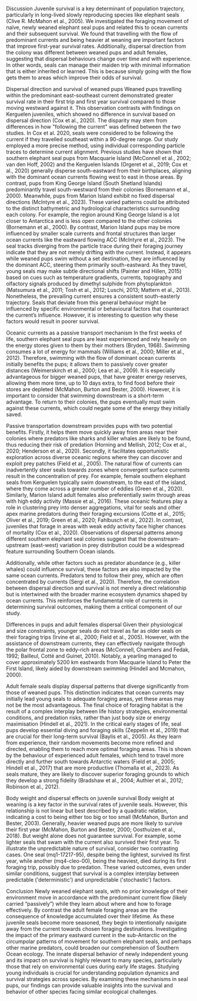 Discussion
Juvenile survival is a key determinant of population trajectory, particularly in long-lived slowly reproducing species like elephant seals (Clive R. McMahon et al., 2005). We investigated the foraging movement of naïve, newly weaned elephant seal pups and related this to ocean currents and their subsequent survival. We found that travelling with the flow of predominant currents and being heavier at weaning are important factors that improve first-year survival rates. Additionally, dispersal direction from the colony was different between weaned pups and adult females, suggesting that dispersal behaviours change over time and with experience. In other words, seals can manage their maiden trip with minimal information that is either inherited or learned. This is because simply going with the flow gets them to areas which improve their odds of survival. 

Dispersal direction and survival of weaned pups
Weaned pups travelling within the predominant east-southeast current demonstrated greater survival rate in their first trip and first year survival compared to those moving westward against it. This observation contrasts with findings on Kerguelen juveniles, which showed no difference in survival based on dispersal direction (Cox et al., 2020). The disparity may stem from differences in how "following the current" was defined between the two studies. In Cox et al. 2020, seals were considered to be following the current if they travelled southeast within a 90-degree range. Our study employed a more precise method, using individual corresponding particle traces to determine current alignment.
Previous studies have shown that southern elephant seal pups from Macquarie Island (McConnell et al., 2002; van den Hoff, 2002) and the Kerguelen Islands (Orgeret et al., 2019; Cox et al., 2020) generally disperse south-eastward from their birthplaces, aligning with the dominant ocean currents flowing west to east in those areas. By contrast, pups from King George Island (South Shetland Islands) predominantly travel south-westward from their colonies (Bornemann et al., 2000). Meanwhile, pups from Marion Island exhibit no fixed dispersal directions (McIntyre et al., 2023). These varied patterns could be attributed to the distinct bathymetric and hydrological characteristics surrounding each colony. For example, the region around King George Island is a lot closer to Antarctica and is less open compared to the other colonies (Bornemann et al., 2000). By contrast, Marion Island pups may be more influenced by smaller scale currents and frontal structures than larger ocean currents like the eastward flowing ACC (McIntyre et al., 2023). 
The seal tracks diverging from the particle trace during their foraging journey indicate that they are not merely drifting with the current. Instead, it appears while weaned pups swim without a set destination, they are influenced by the dominant ACC, steering them primarily south-eastward. As they travel, young seals may make subtle directional shifts (Painter and Hillen, 2015) based on cues such as temperature gradients, currents, topography and olfactory signals produced by dimethyl sulphide from phytoplankton (Matsumura et al., 2011; Tosh et al., 2012; Luschi, 2013; Mattern et al., 2013). Nonetheless, the prevailing current ensures a consistent south-easterly trajectory. Seals that deviate from this general behaviour might be influenced by specific environmental or behavioural factors that counteract the current’s influence. However, it is interesting to question why these factors would result in poorer survival. 

Oceanic currents as a passive transport mechanism 
In the first weeks of life, southern elephant seal pups are least experienced and rely heavily on the energy stores given to them by their mothers (Bryden, 1968). Swimming consumes a lot of energy for mammals (Williams et al., 2000; Miller et al., 2012). Therefore, swimming with the flow of dominant ocean currents initially benefits the pups; it allows them to passively cover greater distances (Weimerskirch et al., 2000; Lea et al., 2009). It is especially advantageous for bigger weaned pups, that have greater energy reserves, allowing them more time, up to 10 days extra, to find food before their stores are depleted (McMahon, Burton and Bester, 2000). However, it is important to consider that swimming downstream is a short-term advantage. To return to their colonies, the pups eventually must swim against these currents, which could negate some of the energy they initially saved.

Passive transportation downstream provides pups with two potential benefits. Firstly, it helps them move quickly away from areas near their colonies where predators like sharks and killer whales are likely to be found, thus reducing their risk of predation (Horning and Mellish, 2012; Cox et al., 2020; Henderson et al., 2020). Secondly, it facilitates opportunistic exploration across diverse oceanic regions where they can discover and exploit prey patches (Field et al., 2005). The natural flow of currents can inadvertently steer seals towards zones where convergent surface currents result in the concentration of prey. For example, female southern elephant seals from Kerguelen typically swim downstream, to the east of the island, where they come across a greater number of eddies (Green et al., 2020). Similarly, Marion Island adult females also preferentially swim through areas with high eddy activity (Massie et al., 2016). These oceanic features play a role in clustering prey into denser aggregations, vital for seals and other apex marine predators during their foraging excursions (Cotte et al., 2015; Oliver et al., 2019; Green et al., 2020; Fahlbusch et al., 2022). In contrast, juveniles that forage in areas with weak eddy activity face higher chances of mortality (Cox et al., 2020). Observations of dispersal patterns among different southern elephant seal colonies suggest that the downstream-upstream (east-west) variation in prey distribution could be a widespread feature surrounding Southern Ocean islands.

Additionally, while other factors such as predator abundance (e.g., killer whales) could influence survival, these factors are also impacted by the same ocean currents. Predators tend to follow their prey, which are often concentrated by currents (Sergi et al., 2020). Therefore, the correlation between dispersal direction and survival is not merely a direct relationship but is intertwined with the broader marine ecosystem dynamics shaped by ocean currents. This reinforces the fundamental role of currents in determining survival outcomes, making them a critical component of our study.

Differences in pups and adult females dispersal
Given their physiological and size constraints, younger seals do not travel as far as older seals on their foraging trips (Irvine et al., 2000; Field et al., 2005). However, with the assistance of downstream currents, they can effectively navigate through the polar frontal zone to eddy-rich areas (McConnell, Chambers and Fedak, 1992; Bailleul, Cotté and Guinet, 2010). Notably, a yearling managed to cover approximately 5200 km eastwards from Macquarie Island to Peter the First Island, likely aided by downstream swimming (Hindell and Mcmahon, 2000).

Adult female seals display dispersal patterns that diverge significantly from those of weaned pups. This distinction indicates that ocean currents may initially lead young seals to adequate foraging areas, yet these areas may not be the most advantageous. The final choice of foraging habitat is the result of a complex interplay between life history strategies, environmental conditions, and predation risks, rather than just body size or energy maximisation (Hindell et al., 2021). In the critical early stages of life, seal pups develop essential diving and foraging skills (Zeppelin et al., 2019) that are crucial for their long-term survival (Baylis et al., 2005). As they learn from experience, their random movements become more refined and directed, enabling them to reach more optimal foraging areas. This is shown by the behaviour of experienced adult females, which tend to travel more directly and further south towards Antarctic waters (Field et al., 2005; Hindell et al., 2017) that are more productive (Thomalla et al., 2023). As seals mature, they are likely to discover superior foraging grounds to which they develop a strong fidelity (Bradshaw et al., 2004; Authier et al., 2012; Robinson et al., 2012). 

Body weight and dispersal effects on juvenile survival
Body weight at weaning is a key factor in the survival rates of juvenile seals. However, this relationship is not linear but best described by a quadratic relation, indicating a cost to being either too big or too small (McMahon, Burton and Bester, 2003). Generally, heavier weaned pups are more likely to survive their first year (McMahon, Burton and Bester, 2000; Oosthuizen et al., 2018). But weight alone does not guarantee survival. For example, some lighter seals that swam with the current also survived their first year. To illustrate the unpredictable nature of survival, consider two contrasting cases. One seal (mq1-17217-95), despite being the lightest, survived its first year, while another (mq4-cleo-00), being the heaviest, died during its first foraging trip, possibly due to predation. These varied outcomes, even under similar conditions, suggest that survival is a complex interplay between predictable ('deterministic') and unpredictable ('stochastic') factors.

Conclusion
Newly weaned elephant seals, with no prior knowledge of their environment move in accordance with the predominant current flow (likely carried “passively”) while they learn about where and how to forage effectively. By contrast the adult female foraging areas are the consequence of knowledge accumulated over their lifetime. As these juvenile seals become more seasoned, they begin to intentionally navigate away from the current towards chosen foraging destinations. Investigating the impact of the primary eastward current in the sub-Antarctic on the circumpolar patterns of movement for southern elephant seals, and perhaps other marine predators, could broaden our comprehension of Southern Ocean ecology. The innate dispersal behavior of newly independent young and its impact on survival is highly relevant to many species, particularly those that rely on environmental cues during early life stages. Studying young individuals is crucial for understanding population dynamics and survival strategies across species. By examining these mechanisms in seal pups, our findings can provide valuable insights into the survival and behavior of other species facing similar ecological challenges.
